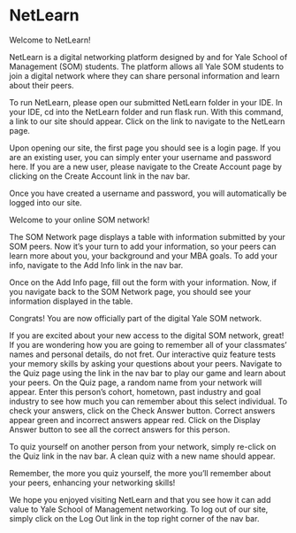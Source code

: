 # NetLearn

Welcome to NetLearn!

NetLearn is a digital networking platform designed by and for Yale School of Management (SOM) students. The platform allows all Yale SOM students to join a digital network where they can share personal information and learn about their peers.

To run NetLearn, please open our submitted NetLearn folder in your IDE. In your IDE, cd into the NetLearn folder and run flask run. With this command, a link to our site should appear. Click on the link to navigate to the NetLearn page.

Upon opening our site, the first page you should see is a login page. If you are an existing user, you can simply enter your username and password here. If you are a new user, please navigate to the Create Account page by clicking on the Create Account link in the nav bar.

Once you have created a username and password, you will automatically be logged into our site.

Welcome to your online SOM network!

The SOM Network page displays a table with information submitted by your SOM peers. Now it’s your turn to add your information, so your peers can learn more about you, your background and your MBA goals. To add your info, navigate to the Add Info link in the nav bar.

Once on the Add Info page, fill out the form with your information. Now, if you navigate back to the SOM Network page, you should see your information displayed in the table.

Congrats! You are now officially part of the digital Yale SOM network.

If you are excited about your new access to the digital SOM network, great! If you are wondering how you are going to remember all of your classmates’ names and personal details, do not fret. Our interactive quiz feature tests your memory skills by asking your questions about your peers. Navigate to the Quiz page using the link in the nav bar to play our game and learn about your peers.
On the Quiz page, a random name from your network will appear. Enter this person’s cohort, hometown, past industry and goal industry to see how much you can remember about this select individual. To check your answers, click on the Check Answer button. Correct answers appear green and incorrect answers appear red. Click on the Display Answer button to see all the correct answers for this person.

To quiz yourself on another person from your network, simply re-click on the Quiz link in the nav bar. A clean quiz with a new name should appear.

Remember, the more you quiz yourself, the more you’ll remember about your peers, enhancing your networking skills!

We hope you enjoyed visiting NetLearn and that you see how it can add value to Yale School of Management networking. To log out of our site, simply click on the Log Out link in the top right corner of the nav bar.
